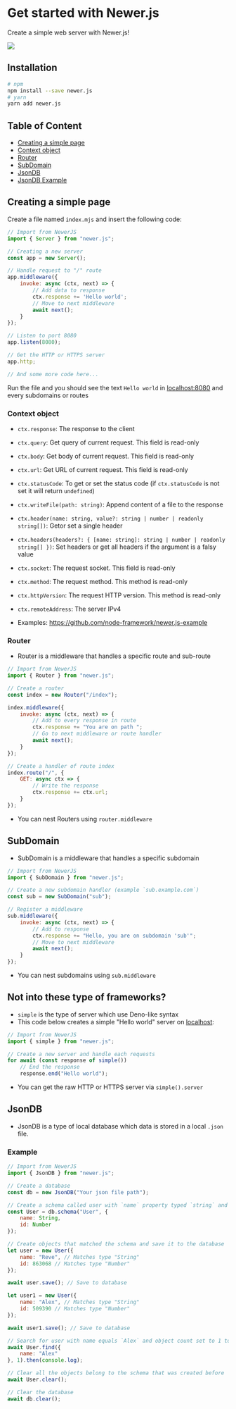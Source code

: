 # Get started with Newer.js

Create a simple web server with Newer.js!

![](ico.png)

## Installation
```sh
# npm
npm install --save newer.js
# yarn
yarn add newer.js
```
## Table of Content
- [Creating a simple page](#creating-a-simple-page)
- [Context object](#context-object)
- [Router](#router)
- [SubDomain](#subdomain)
- [JsonDB](#jsondb)
- [JsonDB Example](#example)

## Creating a simple page

Create a file named `index.mjs` and insert the following code:

```javascript
// Import from NewerJS
import { Server } from "newer.js";

// Creating a new server
const app = new Server();

// Handle request to "/" route
app.middleware({
    invoke: async (ctx, next) => {
        // Add data to response 
        ctx.response += 'Hello world';
        // Move to next middleware
        await next();
    }
});

// Listen to port 8080
app.listen(8080);

// Get the HTTP or HTTPS server
app.http;

// And some more code here...
```

Run the file and you should see the text `Hello world` in [localhost:8080](http://localhost:8080) and every subdomains or routes

### Context object

- `ctx.response`: The response to the client
- `ctx.query`: Get query of current request. This field is read-only
- `ctx.body`: Get body of current request. This field is read-only
- `ctx.url`: Get URL of current request. This field is read-only
- `ctx.statusCode`: To get or set the status code (if `ctx.statusCode` is not set it will return `undefined`)
- `ctx.writeFile(path: string)`: Append content of a file to the response
- `ctx.header(name: string, value?: string | number | readonly string[])`: Getor set a single header
- `ctx.headers(headers?: { [name: string]: string | number | readonly string[] })`: Set headers or get all headers if the argument is a falsy value
- `ctx.socket`: The request socket. This field is read-only
- `ctx.method`: The request method. This method is read-only
- `ctx.httpVersion`: The request HTTP version. This method is read-only
- `ctx.remoteAddress`: The server IPv4

- Examples: https://github.com/node-framework/newer.js-example

### Router

- Router is a middleware that handles a specific route and sub-route

```javascript
// Import from NewerJS
import { Router } from "newer.js";

// Create a router
const index = new Router("/index");

index.middleware({
    invoke: async (ctx, next) => {
        // Add to every response in route
        ctx.response += "You are on path ";
        // Go to next middleware or route handler
        await next();
    }
});

// Create a handler of route index
index.route("/", {
    GET: async ctx => {
        // Write the response
        ctx.response += ctx.url;
    }
});
```

- You can nest Routers using `router.middleware`

## SubDomain

- SubDomain is a middleware that handles a specific subdomain

```javascript
// Import from NewerJS
import { SubDomain } from "newer.js";

// Create a new subdomain handler (example `sub.example.com`)
const sub = new SubDomain("sub");

// Register a middleware
sub.middleware({
    invoke: async (ctx, next) => {
        // Add to response
        ctx.response += "Hello, you are on subdomain 'sub'";
        // Move to next middleware
        await next();
    }
});
```

- You can nest subdomains using `sub.middleware`

## Not into these type of frameworks?

- `simple` is the type of server which use Deno-like syntax
- This code below creates a simple "Hello world" server on [localhost](http://localhost):

```javascript
// Import from NewerJS
import { simple } from "newer.js";

// Create a new server and handle each requests
for await (const response of simple()) 
    // End the response
    response.end("Hello world");
```

- You can get the raw HTTP or HTTPS server via `simple().server`

## JsonDB

- JsonDB is a type of local database which data is stored in a local `.json` file.

### Example
 
```javascript
// Import from NewerJS
import { JsonDB } from "newer.js";

// Create a database
const db = new JsonDB("Your json file path");

// Create a schema called user with `name` property typed `string` and `id` property typed `number`
const User = db.schema("User", {
    name: String,
    id: Number 
});

// Create objects that matched the schema and save it to the database
let user = new User({
    name: "Reve", // Matches type "String"
    id: 863068 // Matches type "Number"
});

await user.save(); // Save to database

let user1 = new User({
    name: "Alex", // Matches type "String"
    id: 509390 // Matches type "Number"
});

await user1.save(); // Save to database

// Search for user with name equals `Alex` and object count set to 1 to returns only 1 object
await User.find({
    name: "Alex"
}, 1).then(console.log);

// Clear all the objects belong to the schema that was created before
await User.clear();

// Clear the database
await db.clear();
```


